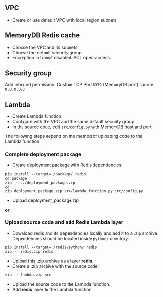 ## VPC
- Create or use default VPC with local region subnets

## MemoryDB Redis cache

- Choose the VPC and its subnets
- Choose the default security group.
- Encryption in transit disabled. ACL open-access.

## Security group
Add inbound permission: Custom TCP Port `6379` (MemoryDB port) source `0.0.0.0/0`

## Lambda

- Create Lambda function.
- Configure with the VPC and the same default security group.
- In the source code, edit `src/config.py` with MemoryDB host and port

The following steps depend on the method of uploading
code to the Lambda function.

### Complete deployment package

- Create deployment package with Redis dependencies:
```
pip install --target=./package/ redis
cd package
zip -r ../deployment_package.zip
cd ..
zip deployment_package.zip src/lambda_function.py src/config.py
```

- Upload deployment_package.zip

**or**

### Upload source code and add Redis Lambda layer

- Download redis and its dependencies locally
and add it to a .zip archive. Dependencies should
be located inside `python/` directory.

```
pip install --target=./redis/python/ redis
zip -r redis.zip redis
```

- Upload this .zip archive as a layer **redis**.
- Create a .zip archive with the source code:
```
zip -r lambda.zip src
```
- Upload the source code to the Lambda function.
- Add **redis** layer to the Lambda function